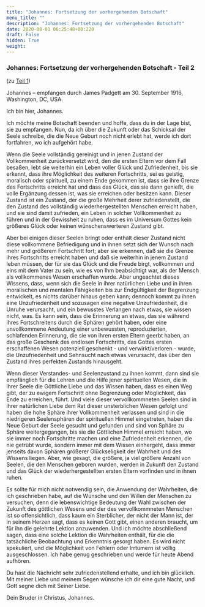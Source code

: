 ```yaml
---
title: "Johannes: Fortsetzung der vorhergehenden Botschaft"
menu_title: ""
description: "Johannes: Fortsetzung der vorhergehenden Botschaft"
date: 2020-08-01 06:25:48+00:220
draft: False
hidden: True
weight:
---
```

### Johannes: Fortsetzung der vorhergehenden Botschaft - Teil 2

(zu [Teil 1](/padgett-botschaften/padgett-botschaften-in-reihenfolge-des-datums/padgett-botschaften-1916/was-ist-das-schicksal-des-sterblichen-der-die-neue-geburt-nicht-erlebt-hat-jep-johannes-23-september-1916/))

Johannes – empfangen durch James Padgett am 30. September 1916, Washington, DC, USA.

Ich bin hier, Johannes.

Ich möchte meine Botschaft beenden und hoffe, dass du in der Lage bist, sie zu empfangen. Nun, da ich über die Zukunft oder das Schicksal der Seele schreibe, die die Neue Geburt noch nicht erlebt hat, werde ich dort fortfahren, wo ich aufgehört habe.

Wenn die Seele vollständig gereinigt und in jenen Zustand der Vollkommenheit zurückversetzt wird, den die ersten Eltern vor dem Fall besaßen, lebt sie weiterhin ein Leben voller Glück und Zufriedenheit, bis sie erkennt, dass ihre Möglichkeit des weiteren Fortschritts, sei es geistig, moralisch oder spirituell, zu einem Ende gekommen ist, dass sie ihre Grenze des Fortschritts erreicht hat und dass das Glück, das sie dann genießt, die volle Ergänzung dessen ist, was sie erreichen oder besitzen kann. Dieser Zustand ist ein Zustand, der die große Mehrheit derer zufriedenstellt, die den Zustand des vollständig wiederhergestellten Menschen erreicht haben, und sie sind damit zufrieden, ein Leben in solcher Vollkommenheit zu führen und in der Gewissheit zu ruhen, dass es im Universum Gottes kein größeres Glück oder keinen wünschenswerteren Zustand gibt.

Aber bei einigen dieser Seelen bringt oder enthält dieser Zustand nicht diese vollkommene Befriedigung und in ihnen setzt sich der Wunsch nach mehr und größerem Fortschritt fort; aber sie erkennen, daß sie die Grenze ihres Fortschritts erreicht haben und daß sie weiterhin in jenem Zustand leben müssen, der für sie das Glück und die Freude birgt, vollkommen und eins mit dem Vater zu sein, wie es von Ihm beabsichtigt war, als der Mensch als vollkommenes Wesen erschaffen wurde. Aber ungeachtet dieses Wissens, dass, wenn sich die Seele in ihrer natürlichen Liebe und in ihren moralischen und mentalen Fähigkeiten bis zur Endgültigkeit der Begrenzung entwickelt, es nichts darüber hinaus geben kann; dennoch kommt zu ihnen eine Unzufriedenheit und sozusagen eine negative Unzufriedenheit, die Unruhe verursacht, und ein bewusstes Verlangen nach etwas, sie wissen nicht, was. Es kann sein, dass die Erinnerung an etwas, das sie während ihres Fortschreitens durch die Sphären gehört haben, oder eine unvollkommene Andeutung einer unbewussten, reproduzierten, schlafenden Erinnerung, die sie von ihren ersten Eltern geerbt haben, an das große Geschenk des endlosen Fortschritts, das Gottes ersten erschaffenen Wesen potenziell geschenkt - und verwirkt/verloren - wurde, die Unzufriedenheit und Sehnsucht nach etwas verursacht, das über den Zustand ihres perfekten Zustands hinausgeht.

Wenn dieser Verstandes- und Seelenzustand zu ihnen kommt, dann sind sie empfänglich für die Lehren und die Hilfe jener spirituellen Wesen, die in ihrer Seele die Göttliche Liebe und das Wissen haben, dass es einen Weg gibt, der zu ewigem Fortschritt ohne Begrenzung oder Möglichkeit, das Ende zu erreichen, führt. Und viele dieser vervollkommneten Seelen sind in ihrer natürlichen Liebe dem Rat dieser unsterblichen Wesen gefolgt und haben die hohe Sphäre ihrer Vollkommenheit verlassen und sind in die niedrigeren Seelensphären der spirituellen Himmel eingetreten, haben die Neue Geburt der Seele gesucht und gefunden und sind von Sphäre zu Sphäre weitergegangen, bis sie die Göttlichen Himmel erreicht haben, wo sie immer noch Fortschritte machen und eine Zufriedenheit erkennen, die nie getrübt wurde, sondern immer mit dem Wissen einhergeht, dass immer jenseits davon Sphären größerer Glückseligkeit der Wahrheit und des Wissens liegen. Aber, wie gesagt, die größere, ja viel größere Anzahl von Seelen, die den Menschen geboren wurden, werden in Zukunft den Zustand und das Glück der wiederhergestellten ersten Eltern vorfinden und in ihnen ruhen.

Es sollte für mich nicht notwendig sein, die Anwendung der Wahrheiten, die ich geschrieben habe, auf die Wünsche und den Willen der Menschen zu versuchen, denn die lebenswichtige Bedeutung der Wahl zwischen der Zukunft des göttlichen Wesens und der des vervollkommneten Menschen ist so offensichtlich, dass kaum ein Sterblicher, der nicht der Mann ist, der in seinem Herzen sagt, dass es keinen Gott gibt, einen anderen braucht, um für ihn die gelehrte Lektion anzuwenden. Und ich möchte abschließend sagen, dass eine solche Lektion die Wahrheiten enthält, für die die tatsächliche Beobachtung und Erkenntnis gesorgt haben. Es wird nicht spekuliert, und die Möglichkeit von Fehlern oder Irrtümern ist völlig ausgeschlossen. Ich habe genug geschrieben und werde für heute Abend aufhören.

Du hast die Nachricht sehr zufriedenstellend erhalte, und ich bin glücklich. Mit meiner Liebe und meinem Segen wünsche ich dir eine gute Nacht, und Gott segne dich mit Seiner Liebe.

Dein Bruder in Christus, Johannes.
